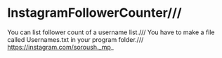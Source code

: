 # InstagramFollowerCounter///
You can list follower count of a username list.///
You have to make a file called Usernames.txt in your program folder.///
https://instagram.com/soroush._mp_
